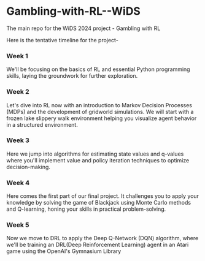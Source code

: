 # Gambling-with-RL--WiDS
The main repo for the WiDS 2024 project - Gambling with RL

Here is the tentative timeline for the project-
### Week 1
We'll be focusing on the basics of RL and essential Python programming skills, laying the groundwork for further exploration.
### Week 2 
Let's dive into RL now with an introduction to Markov Decision Processes (MDPs) and the development of gridworld simulations. We will start with a frozen lake slippery walk environment helping you visualize agent behavior in a structured environment.
### Week 3 
Here we jump into algorithms for estimating state values and q-values where you'll implement value and policy iteration techniques to optimize decision-making.
### Week 4 
Here comes the first part of our final project. It challenges you to apply your knowledge by solving the game of Blackjack using Monte Carlo methods and Q-learning, honing your skills in practical problem-solving.
### Week 5 
Now we move to DRL to apply the Deep Q-Network (DQN) algorithm, where we'll be training an DRL(Deep Reinforcement Learning) agent in an Atari game using the OpenAI's Gymnasium Library 
